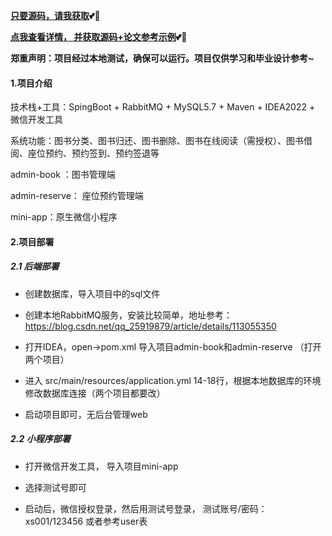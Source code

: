 **[只要源码，请我获取](https://x-x.fun/e/UC46fdf78ebqK)💕🤞**

**[点我查看详情， 并获取源码+论文参考示例](http://blog.cyrobot.top/blog/article/167)💕🤞**

**郑重声明：项目经过本地测试，确保可以运行。项目仅供学习和毕业设计参考~**

#### 1.项目介绍

技术栈+工具：SpingBoot + RabbitMQ + MySQL5.7 + Maven + IDEA2022 + 微信开发工具

系统功能：图书分类、图书归还、图书删除、图书在线阅读（需授权）、图书借阅、座位预约、预约签到、预约签退等

admin-book ：图书管理端

admin-reserve： 座位预约管理端

mini-app：原生微信小程序

#### 2.项目部署

##### 2.1 后端部署

- 创建数据库，导入项目中的sql文件

- 创建本地RabbitMQ服务，安装比较简单，地址参考：https://blog.csdn.net/qq_25919879/article/details/113055350

- 打开IDEA，open->pom.xml 导入项目admin-book和admin-reserve （打开两个项目）

- 进入 src/main/resources/application.yml 14-18行，根据本地数据库的环境修改数据库连接（两个项目都要改）

- 启动项目即可，无后台管理web

##### 2.2 小程序部署

- 打开微信开发工具， 导入项目mini-app

- 选择测试号即可

- 启动后，微信授权登录，然后用测试号登录， 测试账号/密码： xs001/123456  或者参考user表